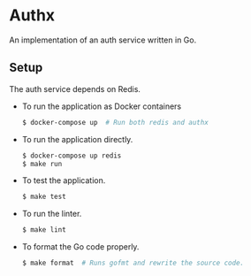 # Authx

An implementation of an auth service written in Go.

## Setup

The auth service depends on Redis.

* To run the application as Docker containers

   ```bash
   $ docker-compose up  # Run both redis and authx
   ```

* To run the application directly.

   ```bash
   $ docker-compose up redis
   $ make run
   ```

* To test the application.

   ```bash
   $ make test
   ```

* To run the linter.

   ```bash
   $ make lint
   ```

* To format the Go code properly.

   ```bash
   $ make format  # Runs gofmt and rewrite the source code.
   ```
